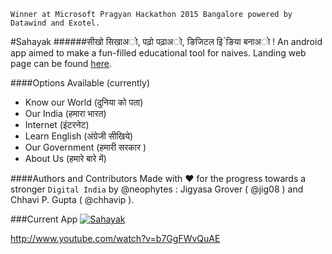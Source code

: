 `Winner at Microsoft Pragyan Hackathon 2015 Bangalore powered by Datawind and Exotel.`

#Sahayak
######सीखो सिखाअो, पढ़ो पढ़ाअो, ङिजिटल इिॱङिया बनाअो ! 
An android app aimed to make a fun-filled educational tool for naives.
Landing web page can be found [here](http://neophytes.github.io/microsoft-pragyan-hackathon/).

####Options Available (currently)
- Know our World (दुनिया को पता)
- Our India (हमारा भारत)
- Internet (इंटरनेट)
- Learn English (अंग्रेजी सीखिये)
- Our Government (हमारी सरकार )
- About Us (हमारे बारे में)


####Authors and Contributors
Made with ❤ for the progress towards a stronger `Digital India` by @neophytes : Jigyasa Grover ( @jig08 ) and Chhavi P. Gupta ( @chhavip ).

###Current App
[![Sahayak](http://img.youtube.com/vi/b7GgFWvQuAE/0.jpg)](http://www.youtube.com/watch?v=b7GgFWvQuAE)

http://www.youtube.com/watch?v=b7GgFWvQuAE
